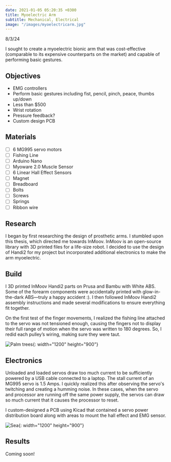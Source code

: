 ```yaml
---
date: 2021-01-05 05:20:35 +0300
title: Myoelectric Arm
subtitle: Mechanical, Electrical
image: "/images/myoelectricarm.jpg"
---
```


8/3/24

I sought to create a myoelectric bionic arm that was cost-effective (comparable to its expensive counterparts on the market) and capable of performing basic gestures.

## Objectives

- EMG controllers
- Perform basic gestures including fist, pencil, pinch, peace, thumbs up/down
- Less than $500
- Wrist rotation
- Pressure feedback?
- Custom design PCB

## Materials

- [ ] 6 MG995 servo motors
- [ ] Fishing Line
- [ ] Arduino Nano
- [ ] Myoware 2.0 Muscle Sensor
- [ ] 6 Linear Hall Effect Sensors
- [ ] Magnet
- [ ] Breadboard
- [ ] Bolts
- [ ] Screws
- [ ] Springs
- [ ] Ribbon wire

## Research

I began by first researching the design of prosthetic arms. I stumbled upon this thesis, which directed me towards InMoov. InMoov is an open-source library with 3D printed files for a life-size robot. I decided to use the design of Handi2 for my project but incorporated additional electronics to make the arm myoelectric.

## Build

I 3D printed InMoov Handi2 parts on Prusa and Bambu with White ABS. Some of the forearm components were accidentally printed with glow-in-the-dark ABS—truly a happy accident :). I then followed InMoov Handi2 assembly instructions and made several modifications to ensure everything fit together.

On the first test of the finger movements, I realized the fishing line attached to the servo was not tensioned enough, causing the fingers not to display their full range of motion when the servo was written to 180 degrees. So, I redid each pulley’s wiring, making sure they were taut.

![Palm trees](/images/image-example-3.jpg){: width="1200" height="900"}

## Electronics

Unloaded and loaded servos draw too much current to be sufficiently powered by a USB cable connected to a laptop. The stall current of an MG995 servo is 1.5 Amps. I quickly realized this after observing the servo's twitching and creating a humming noise. In these cases, when the servo and processor are running off the same power supply, the servos can draw so much current that it causes the processor to reset.

I custom-designed a PCB using Kicad that contained a servo power distribution board along with areas to mount the hall effect and EMG sensor.

![Sea](/images/image-example-4.jpg){: width="1200" height="900"}

## Results

Coming soon!
